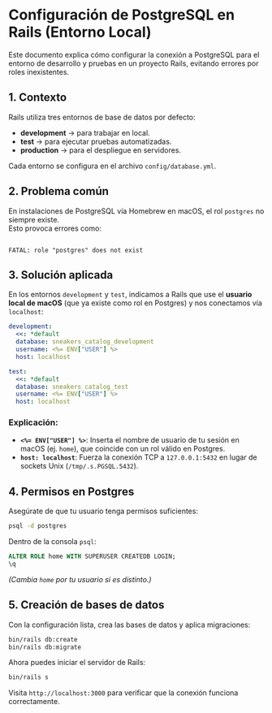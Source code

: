 
# Configuración de PostgreSQL en Rails (Entorno Local)

Este documento explica cómo configurar la conexión a PostgreSQL para el entorno de desarrollo y pruebas en un proyecto Rails, evitando errores por roles inexistentes.

## 1. Contexto
Rails utiliza tres entornos de base de datos por defecto:
- **development** → para trabajar en local.
- **test** → para ejecutar pruebas automatizadas.
- **production** → para el despliegue en servidores.

Cada entorno se configura en el archivo `config/database.yml`.

## 2. Problema común
En instalaciones de PostgreSQL vía Homebrew en macOS, el rol `postgres` no siempre existe.  
Esto provoca errores como:

```

FATAL: role "postgres" does not exist

````

## 3. Solución aplicada
En los entornos `development` y `test`, indicamos a Rails que use el **usuario local de macOS** (que ya existe como rol en Postgres) y nos conectamos vía `localhost`:

```yaml
development:
  <<: *default
  database: sneakers_catalog_development
  username: <%= ENV["USER"] %>
  host: localhost

test:
  <<: *default
  database: sneakers_catalog_test
  username: <%= ENV["USER"] %>
  host: localhost
````

### Explicación:

* **`<%= ENV["USER"] %>`**: Inserta el nombre de usuario de tu sesión en macOS (ej. `home`), que coincide con un rol válido en Postgres.
* **`host: localhost`**: Fuerza la conexión TCP a `127.0.0.1:5432` en lugar de sockets Unix (`/tmp/.s.PGSQL.5432`).

## 4. Permisos en Postgres

Asegúrate de que tu usuario tenga permisos suficientes:

```bash
psql -d postgres
```

Dentro de la consola `psql`:

```sql
ALTER ROLE home WITH SUPERUSER CREATEDB LOGIN;
\q
```

*(Cambia `home` por tu usuario si es distinto.)*

## 5. Creación de bases de datos

Con la configuración lista, crea las bases de datos y aplica migraciones:

```bash
bin/rails db:create
bin/rails db:migrate
```

Ahora puedes iniciar el servidor de Rails:

```bash
bin/rails s
```

Visita `http://localhost:3000` para verificar que la conexión funciona correctamente.
